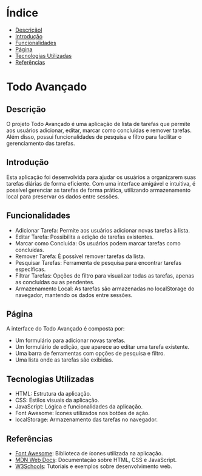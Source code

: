# Índice

* [Descriçãol](#descrição)
* [Introdução](#introdução)
* [Funcionalidades](#funcionalidades)
* [Página](#página)
* [Tecnologias Utilizadas](#tecnologias-utilizadas)
* [Referências](#referências)

# Todo Avançado

## Descrição
O projeto Todo Avançado é uma aplicação de lista de tarefas que permite aos usuários adicionar, editar, marcar como concluídas e remover tarefas. Além disso, possui funcionalidades de pesquisa e filtro para facilitar o gerenciamento das tarefas.

## Introdução
Esta aplicação foi desenvolvida para ajudar os usuários a organizarem suas tarefas diárias de forma eficiente. Com uma interface amigável e intuitiva, é possível gerenciar as tarefas de forma prática, utilizando armazenamento local para preservar os dados entre sessões.

## Funcionalidades
- Adicionar Tarefa: Permite aos usuários adicionar novas tarefas à lista.
- Editar Tarefa: Possibilita a edição de tarefas existentes.
- Marcar como Concluída: Os usuários podem marcar tarefas como concluídas.
- Remover Tarefa: É possível remover tarefas da lista.
- Pesquisar Tarefas: Ferramenta de pesquisa para encontrar tarefas específicas.
- Filtrar Tarefas: Opções de filtro para visualizar todas as tarefas, apenas as concluídas ou as pendentes.
- Armazenamento Local: As tarefas são armazenadas no localStorage do navegador, mantendo os dados entre sessões.

## Página
A interface do Todo Avançado é composta por:
- Um formulário para adicionar novas tarefas.
- Um formulário de edição, que aparece ao editar uma tarefa existente.
- Uma barra de ferramentas com opções de pesquisa e filtro.
- Uma lista onde as tarefas são exibidas.

## Tecnologias Utilizadas
- HTML: Estrutura da aplicação.
- CSS: Estilos visuais da aplicação.
- JavaScript: Lógica e funcionalidades da aplicação.
- Font Awesome: Ícones utilizados nos botões de ação.
- localStorage: Armazenamento das tarefas no navegador.

## Referências
- [Font Awesome](https://cdnjs.cloudflare.com/ajax/libs/font-awesome/6.1.2/css/all.min.css): Biblioteca de ícones utilizada na aplicação.
- [MDN Web Docs](https://developer.mozilla.org/): Documentação sobre HTML, CSS e JavaScript.
- [W3Schools](https://www.w3schools.com/): Tutoriais e exemplos sobre desenvolvimento web.